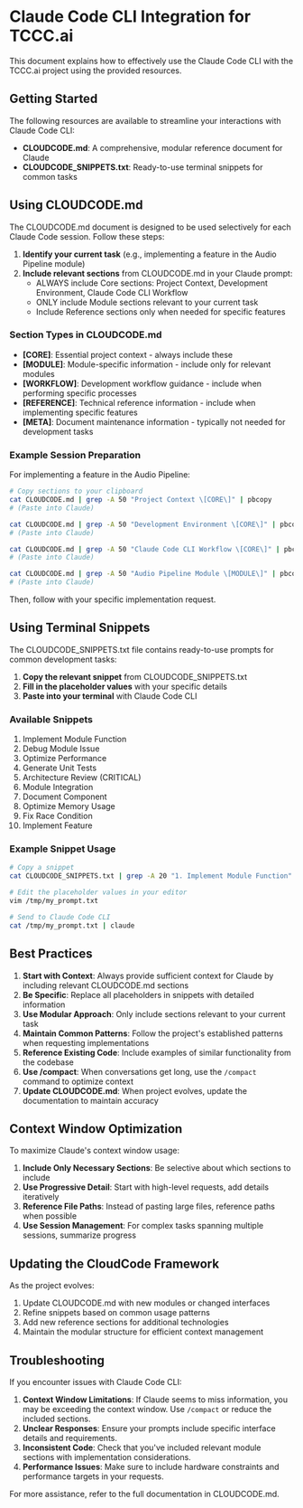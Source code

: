 # Claude Code CLI Integration for TCCC.ai

This document explains how to effectively use the Claude Code CLI with the TCCC.ai project using the provided resources.

## Getting Started

The following resources are available to streamline your interactions with Claude Code CLI:

- **CLOUDCODE.md**: A comprehensive, modular reference document for Claude
- **CLOUDCODE_SNIPPETS.txt**: Ready-to-use terminal snippets for common tasks

## Using CLOUDCODE.md

The CLOUDCODE.md document is designed to be used selectively for each Claude Code session. Follow these steps:

1. **Identify your current task** (e.g., implementing a feature in the Audio Pipeline module)
2. **Include relevant sections** from CLOUDCODE.md in your Claude prompt:
   - ALWAYS include Core sections: Project Context, Development Environment, Claude Code CLI Workflow
   - ONLY include Module sections relevant to your current task
   - Include Reference sections only when needed for specific features

### Section Types in CLOUDCODE.md

- **[CORE]**: Essential project context - always include these
- **[MODULE]**: Module-specific information - include only for relevant modules
- **[WORKFLOW]**: Development workflow guidance - include when performing specific processes
- **[REFERENCE]**: Technical reference information - include when implementing specific features
- **[META]**: Document maintenance information - typically not needed for development tasks

### Example Session Preparation

For implementing a feature in the Audio Pipeline:

```bash
# Copy sections to your clipboard
cat CLOUDCODE.md | grep -A 50 "Project Context \[CORE\]" | pbcopy
# (Paste into Claude)

cat CLOUDCODE.md | grep -A 50 "Development Environment \[CORE\]" | pbcopy
# (Paste into Claude)

cat CLOUDCODE.md | grep -A 50 "Claude Code CLI Workflow \[CORE\]" | pbcopy
# (Paste into Claude)

cat CLOUDCODE.md | grep -A 50 "Audio Pipeline Module \[MODULE\]" | pbcopy
# (Paste into Claude)
```

Then, follow with your specific implementation request.

## Using Terminal Snippets

The CLOUDCODE_SNIPPETS.txt file contains ready-to-use prompts for common development tasks:

1. **Copy the relevant snippet** from CLOUDCODE_SNIPPETS.txt
2. **Fill in the placeholder values** with your specific details
3. **Paste into your terminal** with Claude Code CLI

### Available Snippets

1. Implement Module Function
2. Debug Module Issue
3. Optimize Performance
4. Generate Unit Tests
5. Architecture Review (CRITICAL)
6. Module Integration
7. Document Component
8. Optimize Memory Usage
9. Fix Race Condition
10. Implement Feature

### Example Snippet Usage

```bash
# Copy a snippet
cat CLOUDCODE_SNIPPETS.txt | grep -A 20 "1. Implement Module Function" | pbcopy

# Edit the placeholder values in your editor
vim /tmp/my_prompt.txt

# Send to Claude Code CLI
cat /tmp/my_prompt.txt | claude
```

## Best Practices

1. **Start with Context**: Always provide sufficient context for Claude by including relevant CLOUDCODE.md sections
2. **Be Specific**: Replace all placeholders in snippets with detailed information
3. **Use Modular Approach**: Only include sections relevant to your current task
4. **Maintain Common Patterns**: Follow the project's established patterns when requesting implementations
5. **Reference Existing Code**: Include examples of similar functionality from the codebase
6. **Use /compact**: When conversations get long, use the `/compact` command to optimize context
7. **Update CLOUDCODE.md**: When project evolves, update the documentation to maintain accuracy

## Context Window Optimization

To maximize Claude's context window usage:

1. **Include Only Necessary Sections**: Be selective about which sections to include
2. **Use Progressive Detail**: Start with high-level requests, add details iteratively
3. **Reference File Paths**: Instead of pasting large files, reference paths when possible
4. **Use Session Management**: For complex tasks spanning multiple sessions, summarize progress

## Updating the CloudCode Framework

As the project evolves:

1. Update CLOUDCODE.md with new modules or changed interfaces
2. Refine snippets based on common usage patterns
3. Add new reference sections for additional technologies
4. Maintain the modular structure for efficient context management

## Troubleshooting

If you encounter issues with Claude Code CLI:

1. **Context Window Limitations**: If Claude seems to miss information, you may be exceeding the context window. Use `/compact` or reduce the included sections.
2. **Unclear Responses**: Ensure your prompts include specific interface details and requirements.
3. **Inconsistent Code**: Check that you've included relevant module sections with implementation considerations.
4. **Performance Issues**: Make sure to include hardware constraints and performance targets in your requests.

For more assistance, refer to the full documentation in CLOUDCODE.md.